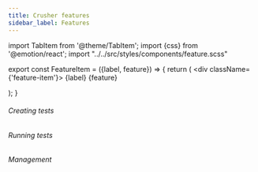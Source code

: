```yaml
---
title: Crusher features
sidebar_label: Features
---
```



import TabItem from '@theme/TabItem';
import {css} from '@emotion/react';
import "../../src/styles/components/feature.scss"

export const FeatureItem = ({label, feature}) => {
  return (
    <div className={'feature-item'}>
  <span className="bold highlight_white label">{label}</span> <span className="feature-description"> {feature}</span>
  </div>);
}


<head>
  <title>Create a test - Crusher docs</title>
  <meta name="description" />
</head>


###### Creating tests

<FeatureItem label="🧑‍🚀 Low-code" feature="Create tests using low-code"/>

<FeatureItem label="📁 Test files" feature="Create tests with playwright + crusher SDK"/>

<FeatureItem label="👨🏽‍💻 Developer first" feature=""/>

<FeatureItem label="🕹️ Major primitive actions supported" feature=""/>

<FeatureItem label="📇 Git integration" feature=""/>

<FeatureItem label="🤾‍♀️ Debug tests" feature=""/>


###### Running tests

<FeatureItem label="🌐 Cross-browser" feature="Works across browsers + version."/>

<FeatureItem label="📁 Cross-platform" feature=""/>

<FeatureItem label="📁 ES6 syntax support" feature=""/>

<FeatureItem label="🗜️ Resilient tests" feature=""/>

<FeatureItem label="🧱 Auto element selector" feature=""/>

<FeatureItem label="🏃‍♂️ Parallelism" feature=""/>

<FeatureItem label="Local test execution/CI supported" feature=""/>

<FeatureItem label="⏩ Debug tests" feature=""/>



###### Management

<FeatureItem label="🗄️ Test management" feature=""/>
<FeatureItem label="🕰️ Monitoring" feature=""/>
<FeatureItem label="⏰ Alerts" feature=""/>
<FeatureItem label="📼 Test recordings" feature=""/>
<FeatureItem label="📤 Shareable reports" feature=""/>
